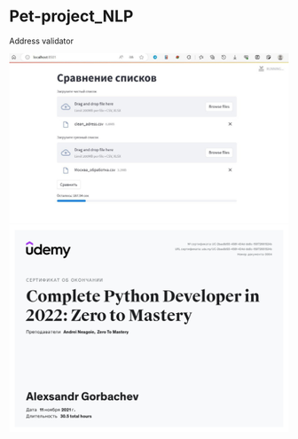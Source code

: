 # Pet-project_NLP
Address validator

![Image alt](https://github.com/Alexsandr-Gorbachev/Pet-project_NLP/blob/main/website%20image_1.jpg)
![Image alt](https://github.com/Alexsandr-Gorbachev/my-certificates/blob/main/Complete_Python_Developer_Zero_to_Mastery.jpg)
